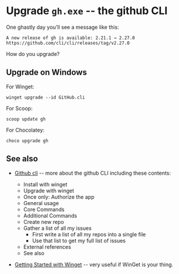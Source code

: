﻿# Upgrade `gh.exe` -- the github CLI

One ghastly day you'll see a message like this:

	A new release of gh is available: 2.21.1 → 2.27.0
	https://github.com/cli/cli/releases/tag/v2.27.0

How do you upgrade?


## Upgrade on Windows

For Winget:

	winget upgrade --id GitHub.cli

For Scoop:

	scoop update gh

For Chocolatey:

	choco upgrade gh

## See also

- [Github cli](github_cli.md) -- more about the github CLI including these contents:
  - Install with winget
  - Upgrade with winget
  - Once only: Authorize the app
  - General usage
  - Core Commands
  - Additional Commands
  - Create new repo
  - Gather a list of all my issues
    - First write a list of all my repos into a single file
    - Use that list to get my full list of issues
  - External references
  - See also

- [Getting Started with Winget](../winget/getting_started.md) -- very useful if WinGet is your thing.

